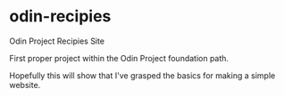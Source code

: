 # odin-recipies
Odin Project Recipies Site

First proper project within the Odin Project foundation path.

Hopefully this will show that I've grasped the basics for making a simple website.